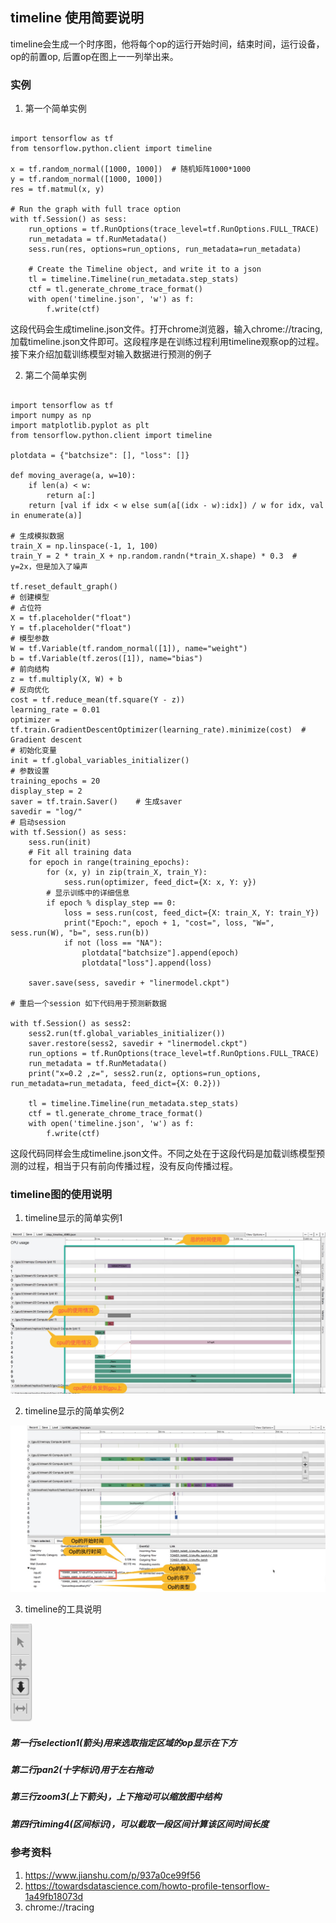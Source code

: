 ## timeline 使用简要说明       

timeline会生成一个时序图，他将每个op的运行开始时间，结束时间，运行设备，op的前置op, 后置op在图上一一列举出来。  

### 实例  
1. 第一个简单实例  

```  

import tensorflow as tf
from tensorflow.python.client import timeline

x = tf.random_normal([1000, 1000])  # 随机矩阵1000*1000
y = tf.random_normal([1000, 1000])
res = tf.matmul(x, y)

# Run the graph with full trace option
with tf.Session() as sess:
    run_options = tf.RunOptions(trace_level=tf.RunOptions.FULL_TRACE)
    run_metadata = tf.RunMetadata()
    sess.run(res, options=run_options, run_metadata=run_metadata)

    # Create the Timeline object, and write it to a json
    tl = timeline.Timeline(run_metadata.step_stats)
    ctf = tl.generate_chrome_trace_format()
    with open('timeline.json', 'w') as f:
        f.write(ctf)
```  

这段代码会生成timeline.json文件。打开chrome浏览器，输入chrome://tracing, 加载timeline.json文件即可。这段程序是在训练过程利用timeline观察op的过程。接下来介绍加载训练模型对输入数据进行预测的例子  

2. 第二个简单实例  
```  

import tensorflow as tf
import numpy as np
import matplotlib.pyplot as plt
from tensorflow.python.client import timeline

plotdata = {"batchsize": [], "loss": []}

def moving_average(a, w=10):
    if len(a) < w:
        return a[:]
    return [val if idx < w else sum(a[(idx - w):idx]) / w for idx, val in enumerate(a)]

# 生成模拟数据
train_X = np.linspace(-1, 1, 100)
train_Y = 2 * train_X + np.random.randn(*train_X.shape) * 0.3  # y=2x，但是加入了噪声

tf.reset_default_graph()
# 创建模型
# 占位符
X = tf.placeholder("float")
Y = tf.placeholder("float")
# 模型参数
W = tf.Variable(tf.random_normal([1]), name="weight")
b = tf.Variable(tf.zeros([1]), name="bias")
# 前向结构
z = tf.multiply(X, W) + b
# 反向优化
cost = tf.reduce_mean(tf.square(Y - z))
learning_rate = 0.01
optimizer = tf.train.GradientDescentOptimizer(learning_rate).minimize(cost)  # Gradient descent
# 初始化变量
init = tf.global_variables_initializer()
# 参数设置
training_epochs = 20
display_step = 2
saver = tf.train.Saver()    # 生成saver
savedir = "log/"
# 启动session
with tf.Session() as sess:
    sess.run(init)
    # Fit all training data
    for epoch in range(training_epochs):
        for (x, y) in zip(train_X, train_Y):
            sess.run(optimizer, feed_dict={X: x, Y: y})
        # 显示训练中的详细信息
        if epoch % display_step == 0:
            loss = sess.run(cost, feed_dict={X: train_X, Y: train_Y})
            print("Epoch:", epoch + 1, "cost=", loss, "W=", sess.run(W), "b=", sess.run(b))
            if not (loss == "NA"):
                plotdata["batchsize"].append(epoch)
                plotdata["loss"].append(loss)
    
    saver.save(sess, savedir + "linermodel.ckpt")
    
# 重启一个session 如下代码用于预测新数据

with tf.Session() as sess2:
    sess2.run(tf.global_variables_initializer())
    saver.restore(sess2, savedir + "linermodel.ckpt")
    run_options = tf.RunOptions(trace_level=tf.RunOptions.FULL_TRACE)
    run_metadata = tf.RunMetadata()
    print("x=0.2 ,z=", sess2.run(z, options=run_options, run_metadata=run_metadata, feed_dict={X: 0.2}))

    tl = timeline.Timeline(run_metadata.step_stats)
    ctf = tl.generate_chrome_trace_format()
    with open('timeline.json', 'w') as f:
        f.write(ctf)

```  

这段代码同样会生成timeline.json文件。不同之处在于这段代码是加载训练模型预测的过程，相当于只有前向传播过程，没有反向传播过程。  

### timeline图的使用说明  
1. timeline显示的简单实例1  

![timeline显示的简单实例1](./time1.png)  

2. timeline显示的简单实例2  

![timeline显示的简单实例2](./time2.png)  

3. timeline的工具说明  

![工具说明](./time3.png)  

##### 第一行selection1(箭头)用来选取指定区域的op显示在下方
##### 第二行pan2(十字标识)用于左右拖动
##### 第三行zoom3(上下箭头)，上下拖动可以缩放图中结构
##### 第四行timing4(区间标识)，可以截取一段区间计算该区间时间长度


### 参考资料

1. https://www.jianshu.com/p/937a0ce99f56  
2. https://towardsdatascience.com/howto-profile-tensorflow-1a49fb18073d  
3. chrome://tracing  







